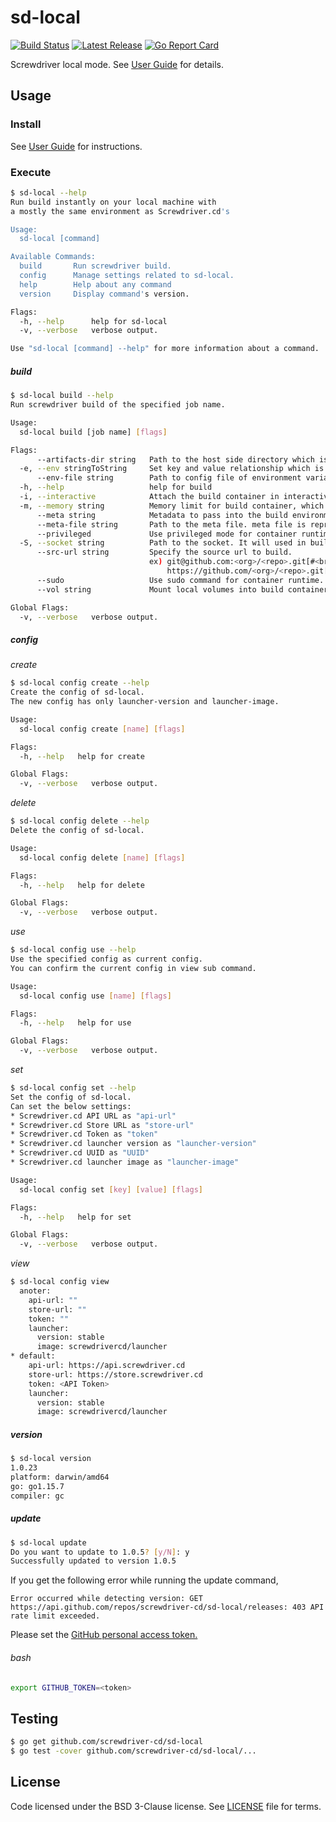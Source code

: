 # sd-local
[![Build Status][build-image]][build-url]
[![Latest Release][version-image]][version-url]
[![Go Report Card][goreport-image]][goreport-url]

Screwdriver local mode. See [User Guide](https://docs.screwdriver.cd/user-guide/local) for details.

## Usage

### Install
See [User Guide](https://docs.screwdriver.cd/user-guide/local) for instructions.

### Execute
```bash
$ sd-local --help
Run build instantly on your local machine with
a mostly the same environment as Screwdriver.cd's

Usage:
  sd-local [command]

Available Commands:
  build       Run screwdriver build.
  config      Manage settings related to sd-local.
  help        Help about any command
  version     Display command's version.

Flags:
  -h, --help      help for sd-local
  -v, --verbose   verbose output.

Use "sd-local [command] --help" for more information about a command.
```

##### build
```bash
$ sd-local build --help
Run screwdriver build of the specified job name.

Usage:
  sd-local build [job name] [flags]

Flags:
      --artifacts-dir string   Path to the host side directory which is mounted into $SD_ARTIFACTS_DIR. (default "sd-artifacts")
  -e, --env stringToString     Set key and value relationship which is set as environment variables of Build Container. (<key>=<value>) (default [])
      --env-file string        Path to config file of environment variables. '.env' format file can be used.
  -h, --help                   help for build
  -i, --interactive            Attach the build container in interactive mode.
  -m, --memory string          Memory limit for build container, which take a positive integer, followed by a suffix of b, k, m, g.
      --meta string            Metadata to pass into the build environment, which is represented with JSON format
      --meta-file string       Path to the meta file. meta file is represented with JSON format.
      --privileged             Use privileged mode for container runtime.
  -S, --socket string          Path to the socket. It will used in build container.
      --src-url string         Specify the source url to build.
                               ex) git@github.com:<org>/<repo>.git[#<branch>]
                                   https://github.com/<org>/<repo>.git[#<branch>]
      --sudo                   Use sudo command for container runtime.
      --vol string             Mount local volumes into build container. (<src>:<destination>) (default [])

Global Flags:
  -v, --verbose   verbose output.
```

##### config
_create_
```bash
$ sd-local config create --help
Create the config of sd-local.
The new config has only launcher-version and launcher-image.

Usage:
  sd-local config create [name] [flags]

Flags:
  -h, --help   help for create

Global Flags:
  -v, --verbose   verbose output.
```

_delete_
```bash
$ sd-local config delete --help
Delete the config of sd-local.

Usage:
  sd-local config delete [name] [flags]

Flags:
  -h, --help   help for delete

Global Flags:
  -v, --verbose   verbose output.
```

_use_
```bash
$ sd-local config use --help
Use the specified config as current config.
You can confirm the current config in view sub command.

Usage:
  sd-local config use [name] [flags]

Flags:
  -h, --help   help for use

Global Flags:
  -v, --verbose   verbose output.
```

_set_
```bash
$ sd-local config set --help
Set the config of sd-local.
Can set the below settings:
* Screwdriver.cd API URL as "api-url"
* Screwdriver.cd Store URL as "store-url"
* Screwdriver.cd Token as "token"
* Screwdriver.cd launcher version as "launcher-version"
* Screwdriver.cd UUID as "UUID"
* Screwdriver.cd launcher image as "launcher-image"

Usage:
  sd-local config set [key] [value] [flags]

Flags:
  -h, --help   help for set

Global Flags:
  -v, --verbose   verbose output.
```

_view_
```bash
$ sd-local config view
  anoter:
    api-url: ""
    store-url: ""
    token: ""
    launcher:
      version: stable
      image: screwdrivercd/launcher
* default:
    api-url: https://api.screwdriver.cd
    store-url: https://store.screwdriver.cd
    token: <API Token>
    launcher:
      version: stable
      image: screwdrivercd/launcher
```

##### version
```bash
$ sd-local version
1.0.23
platform: darwin/amd64
go: go1.15.7
compiler: gc
```

##### update
```bash
$ sd-local update
Do you want to update to 1.0.5? [y/N]: y
Successfully updated to version 1.0.5
```
If you get the following error while running the update command,
```
Error occurred while detecting version: GET https://api.github.com/repos/screwdriver-cd/sd-local/releases: 403 API rate limit exceeded.
```
Please set the [GitHub personal access token.](https://docs.github.com/en/free-pro-team@latest/github/authenticating-to-github/creating-a-personal-access-token)
###### bash
```bash
export GITHUB_TOKEN=<token>
```

## Testing
```bash
$ go get github.com/screwdriver-cd/sd-local
$ go test -cover github.com/screwdriver-cd/sd-local/...
```

## License
Code licensed under the BSD 3-Clause license. See [LICENSE](https://github.com/screwdriver-cd/sd-local/blob/master/LICENSE) file for terms.

[version-image]: https://img.shields.io/github/tag/screwdriver-cd/sd-local.svg
[version-url]: https://github.com/screwdriver-cd/sd-local/releases
[build-image]: https://cd.screwdriver.cd/pipelines/4014/badge
[build-url]: https://cd.screwdriver.cd/pipelines/4014
[goreport-image]: https://goreportcard.com/badge/github.com/Screwdriver-cd/sd-local
[goreport-url]: https://goreportcard.com/report/github.com/Screwdriver-cd/sd-local
